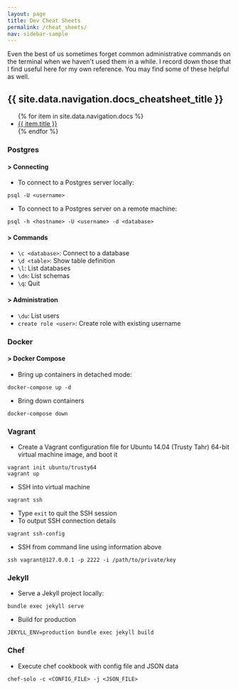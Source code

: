 ```yaml
---
layout: page
title: Dev Cheat Sheets
permalink: /cheat_sheets/
nav: sidebar-sample
---
```

Even the best of us sometimes forget common administrative commands on the
terminal when we
haven't used them in a while. I record down those that I find useful here for
my own reference. You may find some of these helpful as well.

<h2>{{ site.data.navigation.docs_cheatsheet_title }}</h2>
<ul>
   {% for item in site.data.navigation.docs %}
      <li><a href="{{ item.url | relative_url }}">{{ item.title }}</a></li>
   {% endfor %}
</ul>


### Postgres
#### > Connecting

- To connect to a Postgres server locally:
```
psql -U <username>
```

- To connect to a Postgres server on a remote machine:
```
psql -h <hostname> -U <username> -d <database>
```

#### > Commands
- `\c <database>`: Connect to a database
- `\d <table>`: Show table definition
- `\l`: List databases
- `\dn`: List schemas
- `\q`: Quit

#### > Administration
- `\du`: List users
- `create role <user>`: Create role with existing username

### Docker
#### > Docker Compose
- Bring up containers in detached mode:
```
docker-compose up -d
```
- Bring down containers
```
docker-compose down
```

### Vagrant
- Create a Vagrant configuration file for Ubuntu 14.04 (Trusty Tahr) 64-bit virtual machine image, and boot it
```shell
vagrant init ubuntu/trusty64
vagrant up
```

- SSH into virtual machine
```shell
vagrant ssh
```
- Type `exit` to quit the SSH session
- To output SSH connection details
```shell
vagrant ssh-config
```
- SSH from command line using information above
```
ssh vagrant@127.0.0.1 -p 2222 -i /path/to/private/key
```


### Jekyll
- Serve a Jekyll project locally:
```
bundle exec jekyll serve
```
- Build for production
```
JEKYLL_ENV=production bundle exec jekyll build
```

### Chef
- Execute chef cookbook with config file and JSON data
```
chef-solo -c <CONFIG_FILE> -j <JSON_FILE>
```
